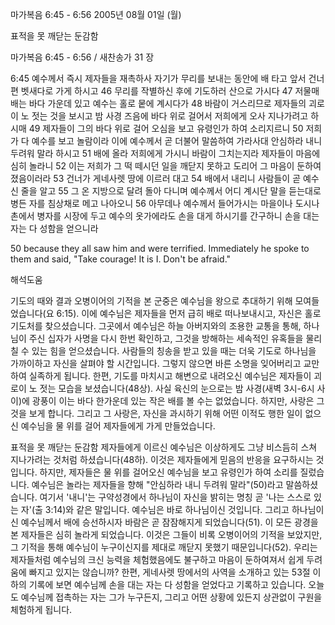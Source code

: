 마가복음 6:45 - 6:56 
2005년 08월 01일 (월)

표적을 못 깨닫는 둔감함



마가복음 6:45 - 6:56 / 새찬송가 31 장


6:45 예수께서 즉시 제자들을 재촉하사 자기가 무리를 보내는 동안에 배 타고 앞서 건너편 벳새다로 가게 하시고 46 무리를 작별하신 후에 기도하러 산으로 가시다 47 저물매 배는 바다 가운데 있고 예수는 홀로 뭍에 계시다가 48 바람이 거스리므로 제자들의 괴로이 노 젓는 것을 보시고 밤 사경 즈음에 바다 위로 걸어서 저희에게 오사 지나가려고 하시매 49 제자들이 그의 바다 위로 걸어 오심을 보고 유령인가 하여 소리지르니 50 저희가 다 예수를 보고 놀람이라 이에 예수께서 곧 더불어 말씀하여 가라사대 안심하라 내니 두려워 말라 하시고 51 배에 올라 저희에게 가시니 바람이 그치는지라 제자들이 마음에 심히 놀라니 52 이는 저희가 그 떡 떼시던 일을 깨닫지 못하고 도리어 그 마음이 둔하여졌음이러라 53 건너가 게네사렛 땅에 이르러 대고 54 배에서 내리니 사람들이 곧 예수신 줄을 알고 55 그 온 지방으로 달려 돌아 다니며 예수께서 어디 계시단 말을 듣는대로 병든 자를 침상채로 메고 나아오니 56 아무데나 예수께서 들어가시는 마을이나 도시나 촌에서 병자를 시장에 두고 예수의 옷가에라도 손을 대게 하시기를 간구하니 손을 대는 자는 다 성함을 얻으니라

50 because they all saw him and were terrified. Immediately he spoke to them and said, "Take courage! It is I. Don't be afraid."

해석도움





기도의 때와 결과
오병이어의 기적을 본 군중은 예수님을 왕으로 추대하기 위해 모여들었습니다(요 6:15). 이에 예수님은 제자들을 먼저 급히 배로 떠나보내시고, 자신은 홀로 기도처를 찾으셨습니다. 그곳에서 예수님은 하늘 아버지와의 조용한 교통을 통해, 하나님이 주신 십자가 사명을 다시 한번 확인하고, 그것을 방해하는 세속적인 유혹들을 물리칠 수 있는 힘을 얻으셨습니다. 사람들의 칭송을 받고 있을 때는 더욱 기도로 하나님을 가까이하고 자신을 살펴야 할 시간입니다. 그렇지 않으면 바른 소명을 잊어버리고 교만하여 실족하게 됩니다. 한편, 기도를 마치시고 해변으로 내려오신 예수님은 제자들이 괴로이 노 젓는 모습을 보셨습니다(48상). 사실 육신의 눈으로는 밤 사경(새벽 3시-6시 사이)에 광풍이 이는 바다 한가운데 있는 작은 배를 볼 수는 없었습니다. 하지만, 사랑은 그것을 보게 합니다. 그리고 그 사랑은, 자신을 과시하기 위해 어떤 이적도 행한 일이 없으신 예수님을 물 위를 걸어 제자들에게 가게 만들었습니다.

표적을 못 깨닫는 둔감함
제자들에게 이르신 예수님은 이상하게도 그냥 비스듬히 스쳐 지나가려는 것처럼 하셨습니다(48하). 이것은 제자들에게 믿음의 반응을 요구하시는 것입니다. 하지만, 제자들은 물 위를 걸어오신 예수님을 보고 유령인가 하여 소리를 질렀습니다. 예수님은 놀라는 제자들을 향해 "안심하라 내니 두려워 말라"(50)라고 말씀하셨습니다. 여기서 '내니'는 구약성경에서 하나님이 자신을 밝히는 명칭 곧 '나는 스스로 있는 자'(출 3:14)와 같은 말입니다. 예수님은 바로 하나님이신 것입니다. 그리고 하나님이신 예수님께서 배에 승선하시자 바람은 곧 잠잠해지게 되었습니다(51). 이 모든 광경을 본 제자들은 심히 놀라게 되었습니다. 이것은 그들이 비록 오병이어의 기적을 보았지만, 그 기적을 통해 예수님이 누구이신지를 제대로 깨닫지 못했기 때문입니다(52). 우리는 제자들처럼 예수님의 크신 능력을 체험했음에도 불구하고 마음이 둔하여져서 쉽게 두려움에 빠지고 있지는 않습니까? 한편, 게네사렛 땅에서의 사역을 소개하고 있는 53절 이하의 기록에 보면 예수님께 손을 대는 자는 다 성함을 얻었다고 기록하고 있습니다. 오늘도 예수님께 접촉하는 자는 그가 누구든지, 그리고 어떤 상황에 있든지 상관없이 구원을 체험하게 됩니다.